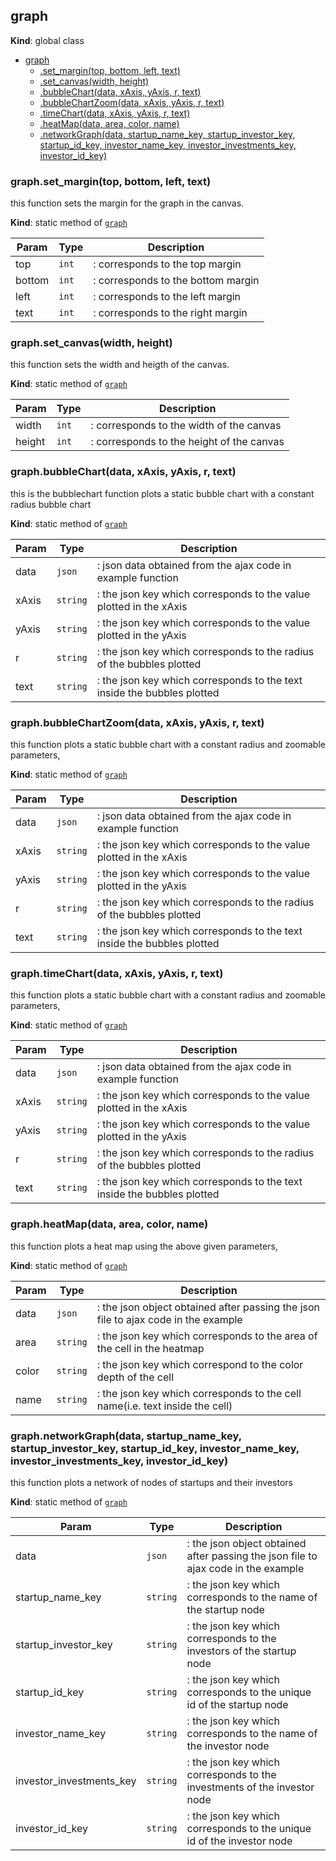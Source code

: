 <a name="graph"></a>

## graph
**Kind**: global class  

* [graph](#graph)
    * [.set_margin(top, bottom, left, text)](#graph.set_margin)
    * [.set_canvas(width, height)](#graph.set_canvas)
    * [.bubbleChart(data, xAxis, yAxis, r, text)](#graph.bubbleChart)
    * [.bubbleChartZoom(data, xAxis, yAxis, r, text)](#graph.bubbleChartZoom)
    * [.timeChart(data, xAxis, yAxis, r, text)](#graph.timeChart)
    * [.heatMap(data, area, color, name)](#graph.heatMap)
    * [.networkGraph(data, startup_name_key, startup_investor_key, startup_id_key, investor_name_key, investor_investments_key, investor_id_key)](#graph.networkGraph)

<a name="graph.set_margin"></a>

### graph.set_margin(top, bottom, left, text)
this function sets the margin for the graph in the canvas.

**Kind**: static method of [<code>graph</code>](#graph)  

| Param | Type | Description |
| --- | --- | --- |
| top | <code>int</code> | : corresponds to the top margin |
| bottom | <code>int</code> | : corresponds to the bottom margin |
| left | <code>int</code> | : corresponds to the left margin |
| text | <code>int</code> | : corresponds to the right margin |

<a name="graph.set_canvas"></a>

### graph.set_canvas(width, height)
this function sets the width and heigth of the canvas.

**Kind**: static method of [<code>graph</code>](#graph)  

| Param | Type | Description |
| --- | --- | --- |
| width | <code>int</code> | : corresponds to the width of the canvas |
| height | <code>int</code> | : corresponds to the height of the canvas |

<a name="graph.bubbleChart"></a>

### graph.bubbleChart(data, xAxis, yAxis, r, text)
this is the bubblechart function plots a static bubble chart with a constant radius bubble chart

**Kind**: static method of [<code>graph</code>](#graph)  

| Param | Type | Description |
| --- | --- | --- |
| data | <code>json</code> | : json data obtained from the ajax code in example function |
| xAxis | <code>string</code> | : the json key which corresponds to the value plotted in the xAxis |
| yAxis | <code>string</code> | : the json key which corresponds to the value plotted in the yAxis |
| r | <code>string</code> | :  the json key which corresponds to the radius of the bubbles plotted |
| text | <code>string</code> | :  the json key which corresponds to the text inside the bubbles plotted |

<a name="graph.bubbleChartZoom"></a>

### graph.bubbleChartZoom(data, xAxis, yAxis, r, text)
this function plots a static bubble chart with a constant radius and zoomable parameters,

**Kind**: static method of [<code>graph</code>](#graph)  

| Param | Type | Description |
| --- | --- | --- |
| data | <code>json</code> | : json data obtained from the ajax code in example function |
| xAxis | <code>string</code> | : the json key which corresponds to the value plotted in the xAxis |
| yAxis | <code>string</code> | : the json key which corresponds to the value plotted in the yAxis |
| r | <code>string</code> | :  the json key which corresponds to the radius of the bubbles plotted |
| text | <code>string</code> | :  the json key which corresponds to the text inside the bubbles plotted |

<a name="graph.timeChart"></a>

### graph.timeChart(data, xAxis, yAxis, r, text)
this function plots a static bubble chart with a constant radius and zoomable parameters,

**Kind**: static method of [<code>graph</code>](#graph)  

| Param | Type | Description |
| --- | --- | --- |
| data | <code>json</code> | : json data obtained from the ajax code in example function |
| xAxis | <code>string</code> | : the json key which corresponds to the value plotted in the xAxis |
| yAxis | <code>string</code> | : the json key which corresponds to the value plotted in the yAxis |
| r | <code>string</code> | :  the json key which corresponds to the radius of the bubbles plotted |
| text | <code>string</code> | :  the json key which corresponds to the text inside the bubbles plotted |

<a name="graph.heatMap"></a>

### graph.heatMap(data, area, color, name)
this function plots a heat map using the above given parameters,

**Kind**: static method of [<code>graph</code>](#graph)  

| Param | Type | Description |
| --- | --- | --- |
| data | <code>json</code> | : the json object obtained after passing the json file to ajax code in the example |
| area | <code>string</code> | : the json key which corresponds to the area of the cell in the heatmap |
| color | <code>string</code> | : the json key which correspond to the color depth of the cell |
| name | <code>string</code> | : the json key which corresponds to the cell name(i.e. text inside the cell) |

<a name="graph.networkGraph"></a>

### graph.networkGraph(data, startup_name_key, startup_investor_key, startup_id_key, investor_name_key, investor_investments_key, investor_id_key)
this function plots a network of nodes of startups and their investors

**Kind**: static method of [<code>graph</code>](#graph)  

| Param | Type | Description |
| --- | --- | --- |
| data | <code>json</code> | : the json object obtained after passing the json file to ajax code in the example |
| startup_name_key | <code>string</code> | : the json key which corresponds to the name of the startup node |
| startup_investor_key | <code>string</code> | : the json key which corresponds to the investors of the startup node |
| startup_id_key | <code>string</code> | : the json key which corresponds to the unique id of the startup node |
| investor_name_key | <code>string</code> | : the json key which corresponds to the name of the investor node |
| investor_investments_key | <code>string</code> | : the json key which corresponds to the investments of the investor node |
| investor_id_key | <code>string</code> | : the json key which corresponds to the unique id of the investor node |


